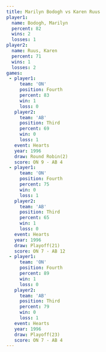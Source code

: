 ```yaml
---
title: Marilyn Bodogh vs Karen Ruus
player1:               
  name: Bodogh, Marilyn
  percent: 82          
  wins: 2              
  losses: 1            
player2:               
  name: Ruus, Karen    
  percent: 71          
  wins: 1              
  losses: 2            
games:
 - player1:          
     team: 'ON'      
     position: Fourth
     percent: 83     
     win: 1          
     loss: 0         
   player2:         
     team: 'AB'     
     position: Third
     percent: 69    
     win: 0         
     loss: 1        
   event: Hearts       
   year: 1996          
   draw: Round Robin(2)
   score: ON 9 - AB 4  
 - player1:          
     team: 'ON'      
     position: Fourth
     percent: 75     
     win: 0          
     loss: 1         
   player2:         
     team: 'AB'     
     position: Third
     percent: 65    
     win: 1         
     loss: 0        
   event: Hearts      
   year: 1996         
   draw: Playoff(21)  
   score: ON 7 - AB 12
 - player1:          
     team: 'ON'      
     position: Fourth
     percent: 89     
     win: 1          
     loss: 0         
   player2:         
     team: 'AB'     
     position: Third
     percent: 79    
     win: 0         
     loss: 1        
   event: Hearts     
   year: 1996        
   draw: Playoff(23) 
   score: ON 7 - AB 4
---
```

